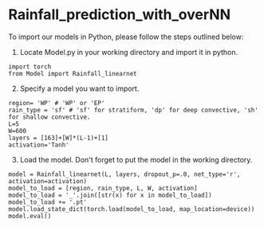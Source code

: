 # Rainfall_prediction_with_overNN

To import our models in Python, please follow the steps outlined below:

1. Locate Model.py in your working directory and import it in python.
```
import torch
from Model import Rainfall_linearnet
```
2. Specify a model you want to import.
```
region= 'WP' # 'WP' or 'EP'
rain_type = 'sf' # 'sf' for stratiform, 'dp' for deep convective, 'sh' for shallow convective.
L=5
W=600
layers = [163]+[W]*(L-1)+[1]
activation='Tanh'
```
3. Load the model. Don't forget to put the model in the working directory.
```
model = Rainfall_linearnet(L, layers, dropout_p=.0, net_type='r', activation=activation)
model_to_load = [region, rain_type, L, W, activation]
model_to_load = '_'.join([str(x) for x in model_to_load])
model_to_load += '.pt'
model.load_state_dict(torch.load(model_to_load, map_location=device))
model.eval()
```

